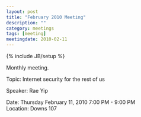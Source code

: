 ```yaml
---
layout: post
title: "February 2010 Meeting"
description: ""
category: meetings
tags: [meeting]
meetingdate: 2010-02-11
---
```

{% include JB/setup %}

Monthly meeting.                                                               
                                                                             
Topic: Internet security for the rest of us                                    
                                                                             
Speaker: Rae Yip                                                               
                                                                             
Date: Thursday February 11, 2010 7:00 PM - 9:00 PM                               
Location: Downs 107                                         
